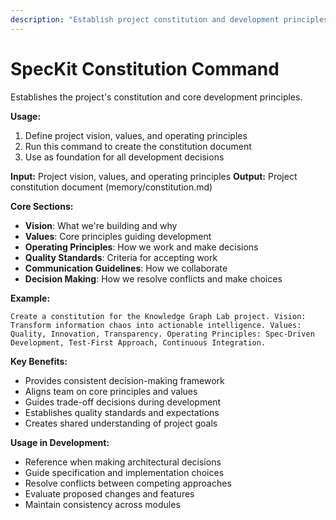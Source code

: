 ```yaml
---
description: "Establish project constitution and development principles"
---
```


# SpecKit Constitution Command

Establishes the project's constitution and core development principles.

**Usage:**
1. Define project vision, values, and operating principles
2. Run this command to create the constitution document
3. Use as foundation for all development decisions

**Input:** Project vision, values, and operating principles
**Output:** Project constitution document (memory/constitution.md)

**Core Sections:**
- **Vision**: What we're building and why
- **Values**: Core principles guiding development
- **Operating Principles**: How we work and make decisions
- **Quality Standards**: Criteria for accepting work
- **Communication Guidelines**: How we collaborate
- **Decision Making**: How we resolve conflicts and make choices

**Example:**
```
Create a constitution for the Knowledge Graph Lab project. Vision: Transform information chaos into actionable intelligence. Values: Quality, Innovation, Transparency. Operating Principles: Spec-Driven Development, Test-First Approach, Continuous Integration.
```

**Key Benefits:**
- Provides consistent decision-making framework
- Aligns team on core principles and values
- Guides trade-off decisions during development
- Establishes quality standards and expectations
- Creates shared understanding of project goals

**Usage in Development:**
- Reference when making architectural decisions
- Guide specification and implementation choices
- Resolve conflicts between competing approaches
- Evaluate proposed changes and features
- Maintain consistency across modules


